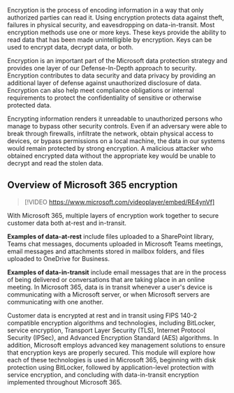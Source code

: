 Encryption is the process of encoding information in a way that only authorized parties can read it. Using encryption protects data against theft, failures in physical security, and eavesdropping on data-in-transit. Most encryption methods use one or more keys. These keys provide the ability to read data that has been made unintelligible by encryption. Keys can be used to encrypt data, decrypt data, or both.

Encryption is an important part of the Microsoft data protection strategy and provides one layer of our Defense-In-Depth approach to security. Encryption contributes to data security and data privacy by providing an additional layer of defense against unauthorized disclosure of data. Encryption can also help meet compliance obligations or internal requirements to protect the confidentiality of sensitive or otherwise protected data.

Encrypting information renders it unreadable to unauthorized persons who manage to bypass other security controls. Even if an adversary were able to break through firewalls, infiltrate the network, obtain physical access to devices, or bypass permissions on a local machine, the data in our systems would remain protected by strong encryption. A malicious attacker who obtained encrypted data without the appropriate key would be unable to decrypt and read the stolen data.

## Overview of Microsoft 365 encryption

> [!VIDEO https://www.microsoft.com/videoplayer/embed/RE4ynVf]

With Microsoft 365, multiple layers of encryption work together to secure customer data both at-rest and in-transit.

**Examples of data-at-rest** include files uploaded to a SharePoint library, Teams chat messages, documents uploaded in Microsoft Teams meetings, email messages and attachments stored in mailbox folders, and files uploaded to OneDrive for Business.

**Examples of data-in-transit** include email messages that are in the process of being delivered or conversations that are taking place in an online meeting. In Microsoft 365, data is in transit whenever a user's device is communicating with a Microsoft server, or when Microsoft servers are communicating with one another.

Customer data is encrypted at rest and in transit using FIPS 140-2 compatible encryption algorithms and technologies, including BitLocker, service encryption, Transport Layer Security (TLS), Internet Protocol Security (IPSec), and Advanced Encryption Standard (AES) algorithms. In addition, Microsoft employs advanced key management solutions to ensure that encryption keys are properly secured. This module will explore how each of these technologies is used in Microsoft 365, beginning with disk protection using BitLocker, followed by application-level protection with service encryption, and concluding with data-in-transit encryption implemented throughout Microsoft 365.
